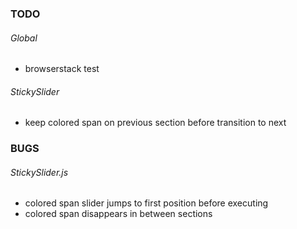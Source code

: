 ### TODO

###### Global
- browserstack test

###### StickySlider
- keep colored span on previous section before transition to next


### BUGS
###### StickySlider.js
- colored span slider jumps to first position before executing
- colored span disappears in between sections
